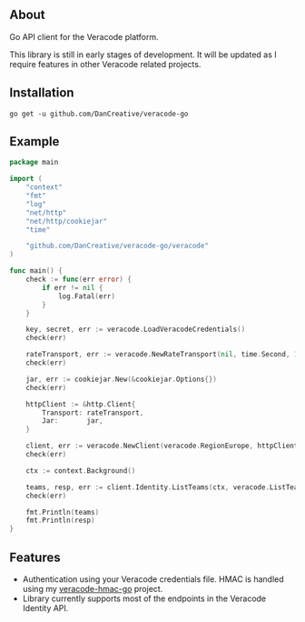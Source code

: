 ## About
Go API client for the Veracode platform.

This library is still in early stages of development. It will be updated as I require features in other Veracode related projects.

## Installation
```
go get -u github.com/DanCreative/veracode-go
```

## Example
```go
package main

import (
	"context"
	"fmt"
	"log"
	"net/http"
	"net/http/cookiejar"
	"time"

	"github.com/DanCreative/veracode-go/veracode"
)

func main() {
	check := func(err error) {
		if err != nil {
			log.Fatal(err)
		}
	}

	key, secret, err := veracode.LoadVeracodeCredentials()
	check(err)

	rateTransport, err := veracode.NewRateTransport(nil, time.Second, 10)
	check(err)

	jar, err := cookiejar.New(&cookiejar.Options{})
	check(err)

	httpClient := &http.Client{
		Transport: rateTransport,
		Jar:       jar,
	}

	client, err := veracode.NewClient(veracode.RegionEurope, httpClient, key, secret)
	check(err)

	ctx := context.Background()

	teams, resp, err := client.Identity.ListTeams(ctx, veracode.ListTeamOptions{Size: 10})
	check(err)

	fmt.Println(teams)
	fmt.Println(resp)
}
```

## Features
- Authentication using your Veracode credentials file. HMAC is handled using my [veracode-hmac-go](https://github.com/DanCreative/veracode-hmac-go) project.
- Library currently supports most of the endpoints in the Veracode Identity API.
